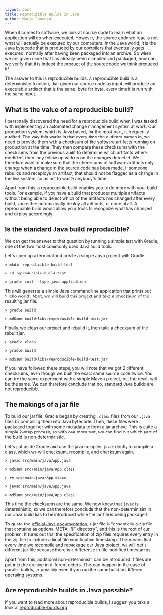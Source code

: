 ```yaml
---
layout: post
title: Reproducible Builds in Java
author: Maria Camenzuli
---
```


When it comes to software, we look at source code to learn what an application will do when executed. However, the source code we read is not what will actually be executed by our computers. In the Java world, it is the Java bytecode that is produced by our compilers that eventually gets executed, normally after having been packaged into an archive. So when we are given code that has already been compiled and packaged, how can we verify that it is indeed the product of the source code we think produced it?

The answer to this is reproducible builds. A reproducible build is a deterministic function, that given our source code as input, will produce an executable artifact that is the same, byte for byte, every time it is run with the same input.

## What is the value of a reproducible build?

I personally discovered the need for a reproducible build when I was tasked with implementing an automated change management system at work. Our production system, which is Java based, for the most part, is frequently audited. The way this works is that every time the auditors comes in, we need to provide them with a checksum of the software artifacts running on production at the time. They then compare these checksums with the checksums from the previous audit to determine which artifacts where modified, then they follow up with us on the changes detected. We therefore want to make sure that the checksums of software artifacts only change when a change in the source code has been made. If someone rebuilds and redeploys an artifact, that should not be flagged as a change in the live system, so as not to waste anybody's time.

Apart from this, a reproducible build enables you to do more with your build tools. For example, if you have a build that produces multiple artifacts without being able to detect which of the artifacts has changed after every build, you either automatically deploy all artifacts, or none at all. A reproducible build would allow your tools to recognize what has changed and deploy accordingly.

## Is the standard Java build reproducible?

We can get the answer to that question by running a simple test with Gradle, one of the two most commonly used Java build tools.

Let's open up a terminal and create a simple Java project with Gradle.

`> mkdir reproducible-build-test`

`> cd reproducible-build-test`

`> gradle init --type java-application`

This will generate a simple Java command line application that prints out 'Hello world'. Next, we will build this project and take a checksum of the resulting jar file.

`> gradle build`

`> md5sum build/libs/reproducible-build-test.jar`

Finally, we clean our project and rebuild it, then take a checksum of the rebuilt jar.

`> gradle clean`

`> gradle build`

`> md5sum build/libs/reproducible-build-test.jar`

If you have followed these steps, you will note that we got 2 different checksums, even though we built the exact same source code twice. You can try the same experiment with a simple Maven project, but the result will be the same. We can therefore conclude that no, standard Java builds are not reproducible.

## The makings of a jar file

To build our jar file, Gradle began by creating `.class` files from our `.java` files by compiling them into Java bytecode. Then, these files were packaged together with some metadata to form a jar archive. This is quite a simple 2-step process, so with one more test, we can find out which part of the build is non-deterministic.

Let's put aside Gradle and use the java compiler `javac` dirctly to compile a class, which we will checksum, recompile, and checksum again.

`> javac src/main/java/App.java`

`> md5sum src/main/java/App.class`

`> rm src/main/java/App.class`

`> javac src/main/java/App.java`

`> md5sum src/main/java/App.class`

This time the checksums are the same. We now know that `javac` is deterministic, so we can therefore conclude that the non-determinisim in our Java build has to be introduced while the jar file is being packaged.

To quote the [official Java documentation](https://docs.oracle.com/javase/8/docs/technotes/guides/jar/jar.html#Intro), a jar file is "essentially a zip file that contains an optional META-INF directory", and this is the root of our problem. It turns out that the specification of zip files requires every entry in the zip file to include a local file modification timestamp. This means that every time we recompile and repackage our Java project, we will get a different jar file because there is a difference in file modified timestamps.

Apart from this, additional non-determinism can be introduced if files are put into the archive in different orders. This can happen in the case of parallel builds, or possibly even if you run the same build on different operating systems.

## Are reproducible builds in Java possible?



<!-- todo: add use case of reproducible build -->

If you want to read more about reproducible builds, I suggest you take a look at [reproducible-builds.org](https://reproducible-builds.org/).